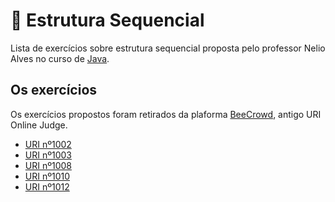 # 📓 Estrutura Sequencial
Lista de exercícios sobre estrutura sequencial proposta pelo professor Nelio Alves no curso de [Java](https://www.udemy.com/course/java-curso-completo/).


## Os exercícios
Os exercícios propostos foram retirados da plaforma [BeeCrowd](https://www.beecrowd.com.br/), antigo URI Online Judge.
 
- [URI nº1002](https://www.beecrowd.com.br/judge/pt/problems/view/1002)
- [URI nº1003](https://www.beecrowd.com.br/judge/pt/problems/view/1003)
- [URI nº1008](https://www.beecrowd.com.br/judge/pt/problems/view/1008)
- [URI nº1010](https://www.beecrowd.com.br/judge/pt/problems/view/1010)
- [URI nº1012](https://www.beecrowd.com.br/judge/pt/problems/view/1012)
